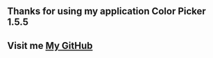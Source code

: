 ## Thanks for using my application Color Picker 1.5.5
## Visit me [My GitHub](https://github.com/Rafi-Riday)

